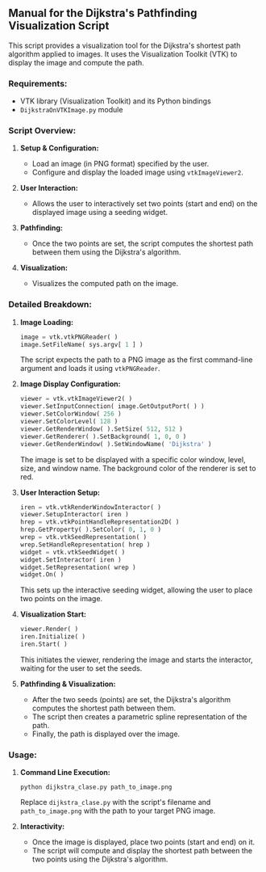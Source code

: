 ## Manual for the Dijkstra's Pathfinding Visualization Script

This script provides a visualization tool for the Dijkstra's shortest path algorithm applied to images. It uses the Visualization Toolkit (VTK) to display the image and compute the path.

### Requirements:

- VTK library (Visualization Toolkit) and its Python bindings
- `DijkstraOnVTKImage.py` module

### Script Overview:

1. **Setup & Configuration:**
    - Load an image (in PNG format) specified by the user.
    - Configure and display the loaded image using `vtkImageViewer2`.

2. **User Interaction:**
    - Allows the user to interactively set two points (start and end) on the displayed image using a seeding widget.

3. **Pathfinding:**
    - Once the two points are set, the script computes the shortest path between them using the Dijkstra's algorithm.

4. **Visualization:**
    - Visualizes the computed path on the image.

### Detailed Breakdown:

1. **Image Loading:**

    ```python
    image = vtk.vtkPNGReader( )
    image.SetFileName( sys.argv[ 1 ] )
    ```

    The script expects the path to a PNG image as the first command-line argument and loads it using `vtkPNGReader`.

2. **Image Display Configuration:**

    ```python
    viewer = vtk.vtkImageViewer2( )
    viewer.SetInputConnection( image.GetOutputPort( ) )
    viewer.SetColorWindow( 256 )
    viewer.SetColorLevel( 128 )
    viewer.GetRenderWindow( ).SetSize( 512, 512 )
    viewer.GetRenderer( ).SetBackground( 1, 0, 0 )
    viewer.GetRenderWindow( ).SetWindowName( 'Dijkstra' )
    ```

    The image is set to be displayed with a specific color window, level, size, and window name. The background color of the renderer is set to red.

3. **User Interaction Setup:**

    ```python
    iren = vtk.vtkRenderWindowInteractor( )
    viewer.SetupInteractor( iren )
    hrep = vtk.vtkPointHandleRepresentation2D( )
    hrep.GetProperty( ).SetColor( 0, 1, 0 )
    wrep = vtk.vtkSeedRepresentation( )
    wrep.SetHandleRepresentation( hrep )
    widget = vtk.vtkSeedWidget( )
    widget.SetInteractor( iren )
    widget.SetRepresentation( wrep )
    widget.On( )
    ```

    This sets up the interactive seeding widget, allowing the user to place two points on the image.

4. **Visualization Start:**

    ```python
    viewer.Render( )
    iren.Initialize( )
    iren.Start( )
    ```

    This initiates the viewer, rendering the image and starts the interactor, waiting for the user to set the seeds.

5. **Pathfinding & Visualization:**

    - After the two seeds (points) are set, the Dijkstra's algorithm computes the shortest path between them.
    - The script then creates a parametric spline representation of the path.
    - Finally, the path is displayed over the image.

### Usage:

1. **Command Line Execution:**

    ```
    python dijkstra_clase.py path_to_image.png
    ```

    Replace `dijkstra_clase.py` with the script's filename and `path_to_image.png` with the path to your target PNG image.

2. **Interactivity:**

    - Once the image is displayed, place two points (start and end) on it.
    - The script will compute and display the shortest path between the two points using the Dijkstra's algorithm.
